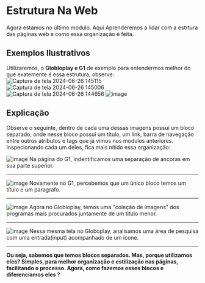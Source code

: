 # Estrutura Na Web 
Agora estamos no último modulo. Aqui Aprenderemos a lidar com a estrtura das páginas web e como essa organização é feita.

## Exemplos Ilustrativos
Utilizaremos, o **Globloplay e G1** de exemplo para entendermos melhor do que exatemente é essa estrutura, observe:
![Captura de tela 2024-06-26 145115](https://github.com/Karlos-Eduardo-Mrqs/Construcao-Html-Css-Javascript/assets/172524894/ca011028-6633-4204-b50c-a7eac964e7f2)
![Captura de tela 2024-06-26 145006](https://github.com/Karlos-Eduardo-Mrqs/Construcao-Html-Css-Javascript/assets/172524894/a8a9c4aa-fd48-450b-aef0-67cd903c34e3)
![Captura de tela 2024-06-26 144656](https://github.com/Karlos-Eduardo-Mrqs/Construcao-Html-Css-Javascript/assets/172524894/0055d577-36ad-42e3-aa2e-dea36834b6e1)
![image](https://github.com/Karlos-Eduardo-Mrqs/Construcao-Html-Css-Javascript/assets/172524894/8b8f0297-2f02-4f63-a531-3175352a4dec)

## Explicação
Observe o seguinte, dentro de cada uma dessas imagens possuí um bloco separado, onde nesse bloco possuí um título, um link, barra de navegação entre outros atributos e 
tags que já vimos nos modulos anteriores. Inspecionando cada um deles, fica mais nítido essa organização:

![image](https://github.com/Karlos-Eduardo-Mrqs/Construcao-Html-Css-Javascript/assets/172524894/827041a5-b59f-4727-8f8a-612ea134d740)
Na página do G1, indentificamos uma separação de ancoras em sua parte superior.
***
![image](https://github.com/Karlos-Eduardo-Mrqs/Construcao-Html-Css-Javascript/assets/172524894/9f4f1ef9-9fac-4294-a28e-476e1f17eafd)
Novamente no G1, percebemos que um único bloco temos um título e um paragrafo.
***
![image](https://github.com/Karlos-Eduardo-Mrqs/Construcao-Html-Css-Javascript/assets/172524894/ad941bc8-3b7b-4022-ace7-2f53d361220f)
Agora no Globloplay, temos uma "coleção de imagens" dos programas mais procurados juntamente de um titulo menor.
***
![image](https://github.com/Karlos-Eduardo-Mrqs/Construcao-Html-Css-Javascript/assets/172524894/9715632a-4193-4293-9ff4-568e89b57082)
Nessa mesma tela no Globoplay, analisamos uma área de pesquisa com uma entrada(input) acompanhado de um ícone.
***
**Ou seja, sabemos que temos blocos separados. Mas, porque utilizamos eles? Simples, para melhor organização e estilização nas páginas, facilitando o processo.
Agora, como fazemos esses blocos e diferenciamos eles ?**
